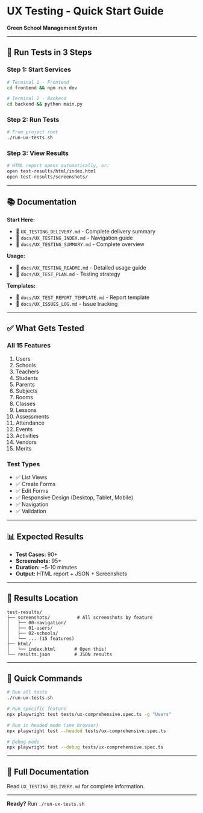# UX Testing - Quick Start Guide

**Green School Management System**

---

## 🚀 Run Tests in 3 Steps

### Step 1: Start Services
```bash
# Terminal 1 - Frontend
cd frontend && npm run dev

# Terminal 2 - Backend  
cd backend && python main.py
```

### Step 2: Run Tests
```bash
# From project root
./run-ux-tests.sh
```

### Step 3: View Results
```bash
# HTML report opens automatically, or:
open test-results/html/index.html
open test-results/screenshots/
```

---

## 📚 Documentation

**Start Here:**
- 📄 `UX_TESTING_DELIVERY.md` - Complete delivery summary
- 📄 `docs/UX_TESTING_INDEX.md` - Navigation guide
- 📄 `docs/UX_TESTING_SUMMARY.md` - Complete overview

**Usage:**
- 📄 `docs/UX_TESTING_README.md` - Detailed usage guide
- 📄 `docs/UX_TEST_PLAN.md` - Testing strategy

**Templates:**
- 📄 `docs/UX_TEST_REPORT_TEMPLATE.md` - Report template
- 📄 `docs/UX_ISSUES_LOG.md` - Issue tracking

---

## ✅ What Gets Tested

### All 15 Features
1. Users
2. Schools
3. Teachers
4. Students
5. Parents
6. Subjects
7. Rooms
8. Classes
9. Lessons
10. Assessments
11. Attendance
12. Events
13. Activities
14. Vendors
15. Merits

### Test Types
- ✅ List Views
- ✅ Create Forms
- ✅ Edit Forms
- ✅ Responsive Design (Desktop, Tablet, Mobile)
- ✅ Navigation
- ✅ Validation

---

## 📊 Expected Results

- **Test Cases:** 90+
- **Screenshots:** 95+
- **Duration:** ~5-10 minutes
- **Output:** HTML report + JSON + Screenshots

---

## 📁 Results Location

```
test-results/
├── screenshots/          # All screenshots by feature
│   ├── 00-navigation/
│   ├── 01-users/
│   ├── 02-schools/
│   └── ... (15 features)
├── html/
│   └── index.html       # Open this!
└── results.json         # JSON results
```

---

## 🎯 Quick Commands

```bash
# Run all tests
./run-ux-tests.sh

# Run specific feature
npx playwright test tests/ux-comprehensive.spec.ts -g "Users"

# Run in headed mode (see browser)
npx playwright test --headed tests/ux-comprehensive.spec.ts

# Debug mode
npx playwright test --debug tests/ux-comprehensive.spec.ts
```

---

## 📖 Full Documentation

Read `UX_TESTING_DELIVERY.md` for complete information.

---

**Ready?** Run `./run-ux-tests.sh`
